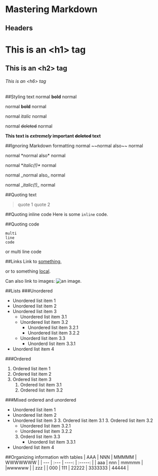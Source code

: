 Mastering Markdown
==================

## Headers
# This is an &lt;h1&gt; tag
## This is an &lt;h2&gt; tag
###### This is an &lt;h6&gt; tag

##Styling text
normal **bold** normal

normal __bold__ normal

normal *italic* normal

normal ~~deleted~~ normal

**This text is _extremely_ important ~~deleted~~ text**

##Ignoring Markdown formatting
normal \~~normal also\~~ normal

normal \*normal also\* normal

normal \**italic(!)\** normal

normal \_normal also\_ normal

normal \__italic(!)\__ normal

##Quoting text
> quote 1
>quote 2

##Quoting inline code
Here is some `inline` code.

##Quoting code
```
multi
line
code
```
or
    multi
    line
    code

##Links
Link to [something](https://guides.github.com/features/mastering-markdown/),

or to something [local](doc/README.md).

Can also link to images: ![an image](img/img.png).

##Lists
###Unordered
* Unordered list item 1
* Unordered list item 2
* Unordered list item 3
  - Unordered list item 3.1
  - Unordered list item 3.2
    * Unordered list item 3.2.1
    * Unordered list item 3.2.2
  - Unorderd list item 3.3
    * Unorderd list item 3.3.1
* Unorderd list item 4

###Ordered
1. Ordered list item 1
2. Ordered list item 2
3. Ordered list item 3
   1. Ordered list item 3.1
   2. Ordered list item 3.2

###Mixed ordered and unordered
* Unordered list item 1
* Unordered list item 2
* Unordered list item 3
  3. Ordered list item 3.1
  3. Ordered list item 3.2
     * Unordered list item 3.2.1
     * Unordered list item 3.2.2
  3. Orderd list item 3.3
     * Unorderd list item 3.3.1
* Unorderd list item 4

##Organizing information with tables
| AAA | NNN  | MMMMM | WWWWWWW |
| --- | :--- | ----: | :-----: |
| aaa | nnn  | mmmmm | \|wwwwww |
| zzz |
| 000 | 111  | 22222 | 3333333 | 44444 |

